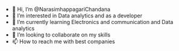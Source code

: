 - 👋 Hi, I’m @NarasimhappagariChandana
- 👀 I’m interested in Data analytics and as a developer
- 🌱 I’m currently learning Electronics and communication and Data analytics
- 💞️ I’m looking to collaborate on my skills
- 📫 How to reach me with best companies

<!---
NarasimhappagariChandana/NarasimhappagariChandana is a ✨ special ✨ repository because its `README.md` (this file) appears on your GitHub profile.
You can click the Preview link to take a look at your changes.
--->
